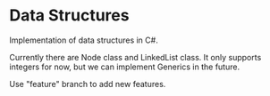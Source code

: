 # Data Structures
Implementation of data structures in C#.

Currently there are Node class and LinkedList class. It only supports integers for now, but we can implement Generics in the future.

Use "feature" branch to add new features.
